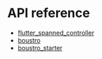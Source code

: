 # API reference

- [flutter_spanned_controller](https://pub.dev/documentation/flutter_spanned_controller/latest/)
- [boustro](https://pub.dev/documentation/boustro/latest)
- [boustro_starter](https://pub.dev/documentation/boustro_starter/latest)
